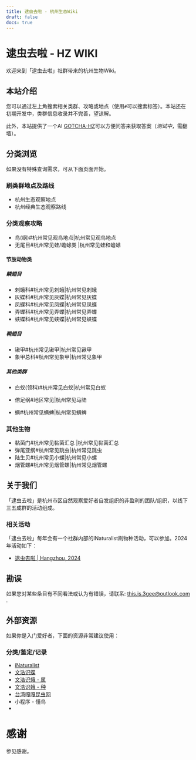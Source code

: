 ```yaml
---
title: 逮虫去啦 - 杭州生态Wiki
draft: false
docs: true
---
```

# 逮虫去啦 - HZ WIKI

欢迎来到「逮虫去啦」社群带来的杭州生物Wiki。


## 本站介绍

您可以通过左上角搜索相关类群、攻略或地点（使用`#`可以搜索标签）。本站还在初期开发中，类群信息收录并不完善，望谅解。

此外，本站提供了一个AI [GOTCHA-HZ](https://poe.com/GOTCHA-HZ)可以方便问答来获取答案（*测试中*，需翻墙）。
## 分类浏览

如果没有特殊查询需求，可从下面页面开始。
### 刷类群地点及路线

* 杭州生态观察地点
* 杭州经典生态观察路线

### 分类观察攻略

- 鸟(纲)#杭州常见观鸟地点|杭州常见观鸟地点
- 无尾目#杭州常见蛙/蟾蜍类 |杭州常见蛙和蟾蜍
#### 节肢动物类
##### 鳞翅目

* 刺蛾科#杭州常见刺蛾|杭州常见刺蛾
* 灰蝶科#杭州常见灰蝶|杭州常见灰蝶
* 凤蝶科#杭州常见凤蝶|杭州常见凤蝶
* 弄蝶科#杭州常见弄蝶|杭州常见弄蝶
* 蛱蝶科#杭州常见蛱蝶|杭州常见蛱蝶
##### 鞘翅目
* 锹甲#杭州常见锹甲|杭州常见锹甲
* 象甲总科#杭州常见象甲|杭州常见象甲
##### 其他类群
* 白蚁(领科)#杭州常见白蚁|杭州常见白蚁
* 倍足纲#地区常见|杭州常见马陆

* 螨#杭州常见螨蜱|杭州常见螨蜱
### 其他生物

* 黏菌门#杭州常见黏菌汇总 |杭州常见黏菌汇总
* 弹尾亚纲#杭州常见跳虫|杭州常见跳虫
* 陆生贝#杭州常见小螺|杭州常见小螺
* 烟管螺#杭州常见烟管螺|杭州常见烟管螺

## 关于我们

「逮虫去啦」是杭州市区自然观察爱好者自发组织的非盈利的团队/组织，以线下三五成群的活动组成。

### 相关活动

「逮虫去啦」每年会有一个社群内部的INaturalist刷物种活动，可以参加。2024年活动如下：

- [逮虫去啦 | Hangzhou, 2024](https://www.inaturalist.org/projects/%E9%80%AE%E8%99%AB%E5%8E%BB%E5%95%A6-%E6%9D%AD%E5%B7%9E-2024)

## 勘误

如果您对某些条目有不同看法或认为有错误，请联系: this.is.3gee@outlook.com .

## 外部资源

如果你是入门爱好者，下面的资源非常建议使用：

### 分类/鉴定/记录

* [iNaturalist](https://www.inaturalist.org/home)
* [文浩识蝶](https://www.butterflyai.cc/static/butweb/webfiles/about/ai.html)
* [文浩识蛾 - 属](https://www.butterflyai.cc/static/mothweb/webfiles/about/ai.html)
* [文浩识蛾 - 种](https://www.butterflyai.cc/static/mothweb/webfiles/about/aisp.html)
* [台湾嘎嘎昆虫网](http://gaga.biodiv.tw/9701bx/in94.htm)
* 小程序 - 懂鸟
* 

# 感谢

参见感谢。
